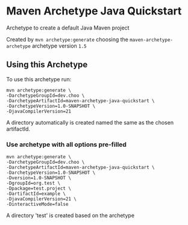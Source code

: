 # Maven Archetype Java Quickstart

Archetype to create a default Java Maven project

Created by `mvn archetype:generate` choosing the `maven-archetype-archetype` archetype version `1.5`

## Using this Archetype

To use this archetype run:

```shell
mvn archetype:generate \
-DarchetypeGroupId=dev.choo \
-DarchetypeArtifactId=maven-archetype-java-quickstart \
-DarchetypeVersion=1.0-SNAPSHOT \ 
-DjavaCompilerVersion=21
```

A directory automatically is created named the same as the chosen artifactId.

### Use archetype with all options pre-filled

```shell
mvn archetype:generate \
-DarchetypeGroupId=dev.choo \
-DarchetypeArtifactId=maven-archetype-java-quickstart \
-DarchetypeVersion=1.0-SNAPSHOT \
-Dversion=1.0-SNAPSHOT \
-DgroupId=org.test \
-Dpackage=test.project \
-DartifactId=example \
-DjavaCompilerVersion=21 \
-DinteractiveMode=false
```

A directory 'test' is created based on the archetype
